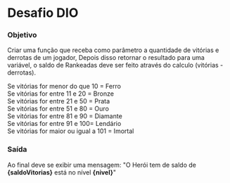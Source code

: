 # Desafio DIO

### Objetivo
Criar uma função que receba como parâmetro a quantidade de vitórias e derrotas de um jogador,
Depois disso retornar o resultado para uma variável, o saldo de Rankeadas deve ser feito através do calculo (vitórias - derrotas).

Se vitórias for menor do que 10 = Ferro  
Se vitórias for entre 11 e 20 = Bronze  
Se vitórias for entre 21 e 50 = Prata  
Se vitórias for entre 51 e 80 = Ouro  
Se vitórias for entre 81 e 90 = Diamante  
Se vitórias for entre 91 e 100= Lendário  
Se vitórias for maior ou igual a 101 = Imortal

### Saída

Ao final deve se exibir uma mensagem:
"O Herói tem de saldo de **{saldoVitorias}** está no nível  **{nivel}**"
